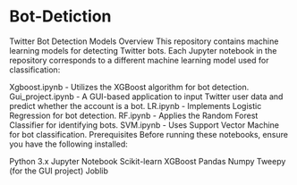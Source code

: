 # Bot-Detiction

Twitter Bot Detection Models
Overview
This repository contains machine learning models for detecting Twitter bots. Each Jupyter notebook in the repository corresponds to a different machine learning model used for classification:

Xgboost.ipynb - Utilizes the XGBoost algorithm for bot detection.
Gui_project.ipynb - A GUI-based application to input Twitter user data and predict whether the account is a bot.
LR.ipynb - Implements Logistic Regression for bot detection.
RF.ipynb - Applies the Random Forest Classifier for identifying bots.
SVM.ipynb - Uses Support Vector Machine for bot classification.
Prerequisites
Before running these notebooks, ensure you have the following installed:

Python 3.x
Jupyter Notebook
Scikit-learn
XGBoost
Pandas
Numpy
Tweepy (for the GUI project)
Joblib

